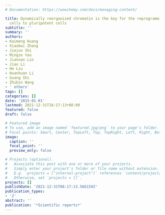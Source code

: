 ```yaml
---
# Documentation: https://wowchemy.com/docs/managing-content/

title: Dynamically reorganized chromatin is the key for the reprogramming of somatic
  cells to pluripotent cells
subtitle: ''
summary: ''
authors:
- Kaimeng Huang
- Xiaobai Zhang
- Jiejun Shi
- Mingze Yao
- Jiannan Lin
- Jiao Li
- He Liu
- Huanhuan Li
- Guang Shi
- Zhibin Wang
- ' others'
tags: []
categories: []
date: '2015-01-01'
lastmod: 2021-12-31T16:17:13+08:00
featured: false
draft: false

# Featured image
# To use, add an image named `featured.jpg/png` to your page's folder.
# Focal points: Smart, Center, TopLeft, Top, TopRight, Left, Right, BottomLeft, Bottom, BottomRight.
image:
  caption: ''
  focal_point: ''
  preview_only: false

# Projects (optional).
#   Associate this post with one or more of your projects.
#   Simply enter your project's folder or file name without extension.
#   E.g. `projects = ["internal-project"]` references `content/project/deep-learning/index.md`.
#   Otherwise, set `projects = []`.
projects: []
publishDate: '2021-12-31T08:17:13.566159Z'
publication_types:
- '2'
abstract: ''
publication: '*Scientific reports*'
---
```

